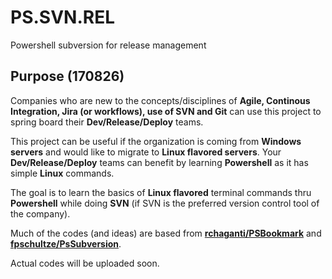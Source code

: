 # PS.SVN.REL
Powershell subversion for release management

## Purpose (170826)
Companies who are new to the concepts/disciplines of **Agile, Continous Integration, Jira (or workflows), use of SVN and Git** can use this project to spring board their **Dev/Release/Deploy** teams.

This project can be useful if the organization is coming from **Windows servers** and would like to migrate to **Linux flavored servers**. Your **Dev/Release/Deploy** teams can benefit by learning **Powershell** as it has simple **Linux** commands.  

The goal is to learn the basics of **Linux flavored** terminal commands thru **Powershell** while doing **SVN** (if SVN is the preferred version control tool of the company).

Much of the codes (and ideas) are based from [**rchaganti/PSBookmark**](https://github.com/rchaganti/PSBookmark) and [**fpschultze/PsSubversion**](https://github.com/fpschultze/PsSubversion).

Actual codes will be uploaded soon.
